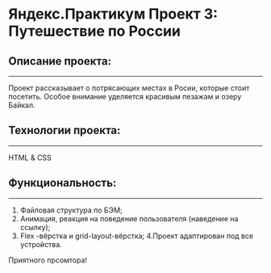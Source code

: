 # Яндекс.Практикум Проект 3: Путешествие по России


 ## Описание проекта: 
___________________________

Проект рассказывает о потрясающих местах в Росии, которые стоит посетить. Особое внимание уделяется красивым пезажам и озеру Байкал. 

## Технологии проекта:
___________________________
HTML & CSS

## Функциональность: 
___________________________
1. Файловая структура по БЭМ;
2. Анимация, реакция на поведение пользователя (наведение на ссылку);
3. Flex -вёрстка и grid-layout-вёрстка;
4.Проект адаптирован под все устройства. 

 Приятного прсомтора! 
